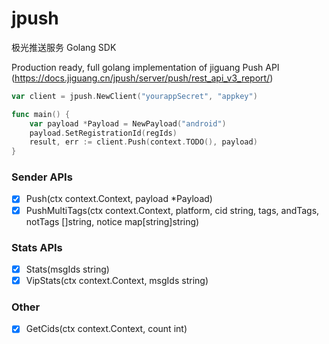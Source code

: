 # jpush
极光推送服务 Golang SDK

Production ready, full golang implementation of jiguang Push API (https://docs.jiguang.cn/jpush/server/push/rest_api_v3_report/)

```Go
var client = jpush.NewClient("yourappSecret", "appkey")

func main() {
    var payload *Payload = NewPayload("android")
    payload.SetRegistrationId(regIds)
    result, err := client.Push(context.TODO(), payload)
}

```

### Sender APIs

- [x] Push(ctx context.Context, payload *Payload)
- [x] PushMultiTags(ctx context.Context, platform, cid string, tags, andTags, notTags []string, notice map[string]string)

### Stats APIs

- [x] Stats(msgIds string)
- [x] VipStats(ctx context.Context, msgIds string)

### Other

- [x] GetCids(ctx context.Context, count int)